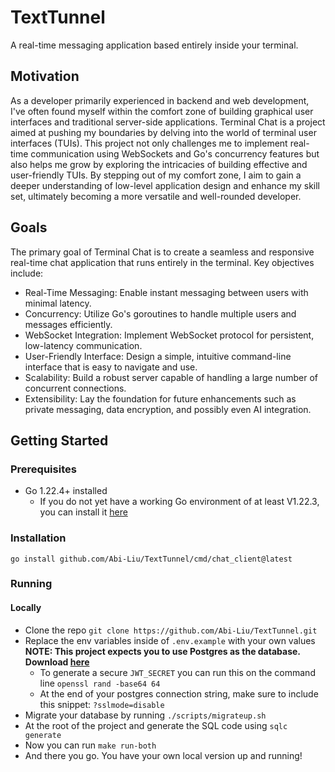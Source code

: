 # TextTunnel
A real-time messaging application based entirely inside your terminal.

## Motivation
As a developer primarily experienced in backend and web development, I've often found myself within the comfort zone of building graphical user interfaces and traditional server-side applications. Terminal Chat is a project aimed at pushing my boundaries by delving into the world of terminal user interfaces (TUIs). This project not only challenges me to implement real-time communication using WebSockets and Go's concurrency features but also helps me grow by exploring the intricacies of building effective and user-friendly TUIs. By stepping out of my comfort zone, I aim to gain a deeper understanding of low-level application design and enhance my skill set, ultimately becoming a more versatile and well-rounded developer.

## Goals
The primary goal of Terminal Chat is to create a seamless and responsive real-time chat application that runs entirely in the terminal. Key objectives include:

* Real-Time Messaging: Enable instant messaging between users with minimal latency.
* Concurrency: Utilize Go's goroutines to handle multiple users and messages efficiently.
* WebSocket Integration: Implement WebSocket protocol for persistent, low-latency communication.
* User-Friendly Interface: Design a simple, intuitive command-line interface that is easy to navigate and use.
* Scalability: Build a robust server capable of handling a large number of concurrent connections.
* Extensibility: Lay the foundation for future enhancements such as private messaging, data encryption, and possibly even AI integration.

## Getting Started

### Prerequisites
* Go 1.22.4+ installed
  * If you do not yet have a working Go environment of at least V1.22.3, you can install it [here](https://go.dev/doc/install)

### Installation
`go install github.com/Abi-Liu/TextTunnel/cmd/chat_client@latest`

### Running
#### Locally
* Clone the repo `git clone https://github.com/Abi-Liu/TextTunnel.git`
* Replace the env variables inside of `.env.example` with your own values **NOTE: This project expects you to use Postgres as the database. Download [here](https://www.postgresql.org/download/)**
    * To generate a secure `JWT_SECRET` you can run this on the command line `openssl rand -base64 64`
    * At the end of your postgres connection string, make sure to include this snippet: `?sslmode=disable`
* Migrate your database by running `./scripts/migrateup.sh`
* At the root of the project and generate the SQL code using `sqlc generate`
* Now you can run `make run-both`
* And there you go. You have your own local version up and running!
